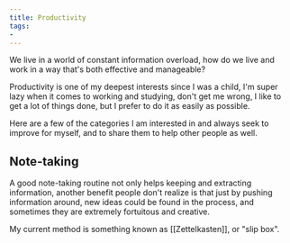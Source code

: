 ```yaml
---
title: Productivity
tags: 
- 
---
```












We live in a world of constant information overload, how do we live and work in a way that's both effective and manageable? 



Productivity is one of my deepest interests since I was a child, I'm super lazy when it comes to working and studying, don't get me wrong, I like to get a lot of things done, but I prefer to do it as easily as possible.



Here are a few of the categories I am interested in and always seek to improve for myself, and to share them to help other people as well.



## Note-taking



A good note-taking routine not only helps keeping and extracting information, another benefit people don't realize is that just by pushing information around, new ideas could be found in the process, and sometimes they are extremely fortuitous and creative.



My current method is something known as [[Zettelkasten]], or "slip box".









